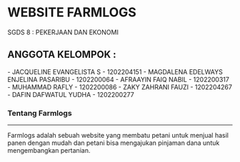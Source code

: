 <h1> WEBSITE FARMLOGS </h1>

SGDS 8 : PEKERJAAN DAN EKONOMI

<h2> ANGGOTA KELOMPOK : </h2> 
- JACQUELINE EVANGELISTA S 			    - 1202204151
- MAGDALENA EDELWAYS ENJELINA PASARIBU 	- 1202200064
- AFRAAYIN FAIQ NABIL 				    - 1202200317
- MUHAMMAD RAFLY 					        - 1202200086
- ZAKY ZAHRANI  FAUZI 				    - 1202204267
- DAFIN DAFWATUL YUDHA 				    - 1202200277

<br>

<h3>Tentang Farmlogs</h3>
<hr>
Farmlogs adalah sebuah website yang membatu petani untuk menjual hasil panen dengan mudah dan petani bisa mengajukan pinjaman dana untuk mengembangkan pertanian.


